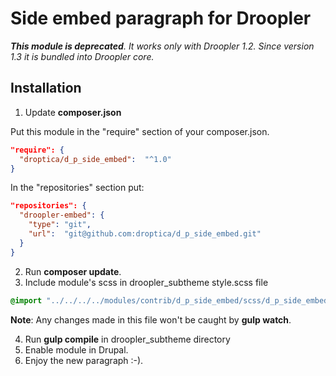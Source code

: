 # Side embed paragraph for Droopler #

***This module is deprecated**. It works only with Droopler 1.2. Since version 1.3 it is bundled into Droopler core.* 

## Installation ##

1. Update **composer.json**

Put this module in the "require" section of your composer.json.

```json
"require": {
  "droptica/d_p_side_embed":  "^1.0"
}
```

In the "repositories" section put:

```json
"repositories": {
  "droopler-embed": {
    "type": "git",
    "url":  "git@github.com:droptica/d_p_side_embed.git"
  }
}
```

2. Run **composer update**.
3. Include module's scss in droopler_subtheme style.scss file

```scss
@import "../../../../modules/contrib/d_p_side_embed/scss/d_p_side_embed";
```

**Note**: Any changes made in this file won't be caught by **gulp watch**.

4. Run **gulp compile** in droopler_subtheme directory
5. Enable module in Drupal.
6. Enjoy the new paragraph :-).
